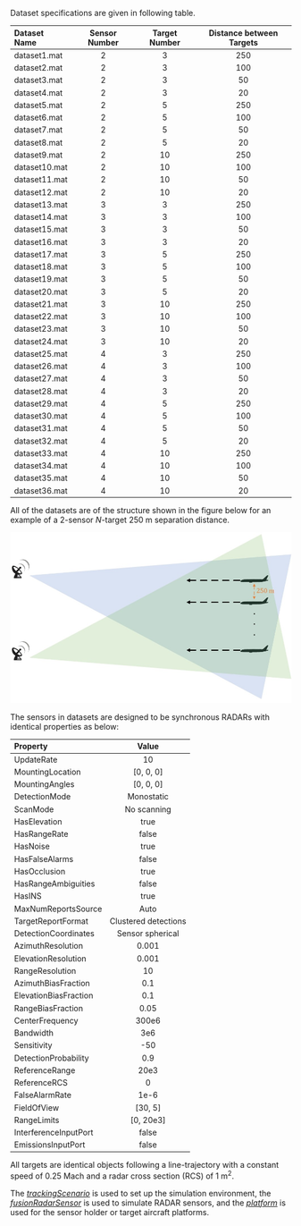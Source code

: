 Dataset specifications are given in following table.

| Dataset Name  | Sensor Number | Target Number | Distance between Targets |
| :------------ | :-----------: | :-----------: | :----------------------: |
| dataset1.mat  | 2             | 3             | 250                      |
| dataset2.mat  | 2             | 3             | 100                      |
| dataset3.mat  | 2             | 3             | 50                       |
| dataset4.mat  | 2             | 3             | 20                       |
| dataset5.mat  | 2             | 5             | 250                      |
| dataset6.mat  | 2             | 5             | 100                      |
| dataset7.mat  | 2             | 5             | 50                       |
| dataset8.mat  | 2             | 5             | 20                       |
| dataset9.mat  | 2             | 10            | 250                      |
| dataset10.mat | 2             | 10            | 100                      |
| dataset11.mat | 2             | 10            | 50                       |
| dataset12.mat | 2             | 10            | 20                       |
| dataset13.mat | 3             | 3             | 250                      |
| dataset14.mat | 3             | 3             | 100                      |
| dataset15.mat | 3             | 3             | 50                       |
| dataset16.mat | 3             | 3             | 20                       |
| dataset17.mat | 3             | 5             | 250                      |
| dataset18.mat | 3             | 5             | 100                      |
| dataset19.mat | 3             | 5             | 50                       |
| dataset20.mat | 3             | 5             | 20                       |
| dataset21.mat | 3             | 10            | 250                      |
| dataset22.mat | 3             | 10            | 100                      |
| dataset23.mat | 3             | 10            | 50                       |
| dataset24.mat | 3             | 10            | 20                       |
| dataset25.mat | 4             | 3             | 250                      |
| dataset26.mat | 4             | 3             | 100                      |
| dataset27.mat | 4             | 3             | 50                       |
| dataset28.mat | 4             | 3             | 20                       |
| dataset29.mat | 4             | 5             | 250                      |
| dataset30.mat | 4             | 5             | 100                      |
| dataset31.mat | 4             | 5             | 50                       |
| dataset32.mat | 4             | 5             | 20                       |
| dataset33.mat | 4             | 10            | 250                      |
| dataset34.mat | 4             | 10            | 100                      |
| dataset35.mat | 4             | 10            | 50                       |
| dataset36.mat | 4             | 10            | 20                       |

All of the datasets are of the structure shown in the figure below for an example of a $2$-sensor $N$-target $250$ m separation distance.

![Simulation environment with $2$-sensor $N$-target $250$ m separation distance](https://github.com/abukhalaf/MDA_ICNS2024/blob/main/A%20Review%20of%20Multidimensional%20Assignment%20in%20Multi-Sensor%20Multi-Target%20Tracking/Figures/scenario_environment.jpg)

The sensors in datasets are designed to be synchronous RADARs with identical properties as below:

| Property              | Value                |
| :-------------------- | :------------------: |
| UpdateRate            | 10                   |
| MountingLocation      | [0, 0, 0]            |
| MountingAngles        | [0, 0, 0]            |
| DetectionMode         | Monostatic           |
| ScanMode              | No scanning          |
| HasElevation          | true                 |
| HasRangeRate          | false                |
| HasNoise              | true                 |
| HasFalseAlarms        | false                |
| HasOcclusion          | true                 |
| HasRangeAmbiguities   | false                |
| HasINS                | true                 |
| MaxNumReportsSource   | Auto                 |
| TargetReportFormat    | Clustered detections |
| DetectionCoordinates  | Sensor spherical     |
| AzimuthResolution     | 0.001                |
| ElevationResolution   | 0.001                |
| RangeResolution       | 10                   |
| AzimuthBiasFraction   | 0.1                  |
| ElevationBiasFraction | 0.1                  |
| RangeBiasFraction     | 0.05                 |
| CenterFrequency       | 300e6                |
| Bandwidth             | 3e6                  |
| Sensitivity           | -50                  |
| DetectionProbability  | 0.9                  |
| ReferenceRange        | 20e3                 |
| ReferenceRCS          | 0                    |
| FalseAlarmRate        | 1e-6                 |
| FieldOfView           | [30, 5]              |
| RangeLimits           | [0, 20e3]            |
| InterferenceInputPort | false                |
| EmissionsInputPort    | false                |

All targets are identical objects following a line-trajectory with a constant speed of $0.25$ Mach and a radar cross section (RCS) of $1$ $\text{m}^2$.

The [*trackingScenario*](https://www.mathworks.com/help/fusion/ref/trackingscenario.html) is used to set up the simulation environment, the [*fusionRadarSensor*](https://www.mathworks.com/help/fusion/ref/fusionradarsensor-system-object.html) is used to simulate RADAR sensors, and the [*platform*](https://www.mathworks.com/help/fusion/ref/platform.html) is used for the sensor holder or target aircraft platforms.

